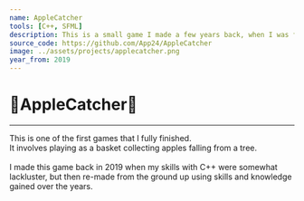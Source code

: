 ```yaml
---
name: AppleCatcher
tools: [C++, SFML]
description: This is a small game I made a few years back, when I was first learning how to work with the SFML graphics library.
source_code: https://github.com/App24/AppleCatcher
image: ../assets/projects/applecatcher.png
year_from: 2019
---
```


# 🍎AppleCatcher🍎

---

This is one of the first games that I fully finished.<br>
It involves playing as a basket collecting apples falling from a tree.<br><br>
I made this game back in 2019 when my skills with C++ were somewhat lackluster, but then re-made from the ground up using skills and knowledge gained over the years.

<!-- [Source Code](https://github.com/App24/AppleCatcher) -->